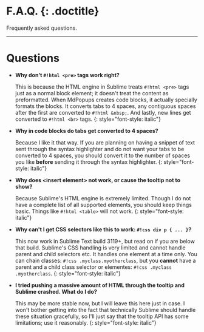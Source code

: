 # F.A.Q. {: .doctitle}
Frequently asked questions.

---

# Questions

- **Why don't `#!html <pre>` tags work right?**

    This is because the HTML engine in Sublime treats `#!html <pre>` tags just as a normal block element; it doesn't treat the content as preformatted.  When MdPopups creates code blocks, it actually specially formats the blocks.  It converts tabs to 4 spaces, any contiguous spaces after the first are converted to `#!html &nbsp;`.  And lastly, new lines get converted to `#!html <br>` tags.
    {: style="font-style: italic"}

- **Why in code blocks do tabs get converted to 4 spaces?**

    Because I like it that way.  If you are planning on having a snippet of text sent through the syntax highlighter and do not want your tabs to be converted to 4 spaces, you should convert it to the number of spaces you like **before** sending it through the syntax highlighter.
    {: style="font-style: italic"}

- **Why does &lt;insert element&gt; not work, or cause the tooltip not to show?**

    Because Sublime's HTML engine is extremely limited.  Though I do not have a complete list of all supported elements, you should keep things basic.  Things like `#!html <table>` will not work.
    {: style="font-style: italic"}

- **Why can't I get CSS selectors like this to work: `#!css div p { ... }`?**

    This now work in Sublime Text build 3119+, but read on if you are below that build. Sublime's CSS handling is very limited and cannot handle parent and child selectors etc.  It handles one element at a time only.  You can chain classes: `#!css .myclass.myotherclass`, but you **cannot** have a parent and a child class selector or elementes: `#!css .myclass .myotherclass`.
    {: style="font-style: italic"}

- **I tried pushing a massive amount of HTML through the tooltip and Sublime crashed.  What do I do?**

    This may be more stable now, but I will leave this here just in case.  I won't bother getting into the fact that technically Sublime should handle these situation gracefully, so I'll just say that the tooltip API has some limitations; use it reasonably.
    {: style="font-style: italic"}
